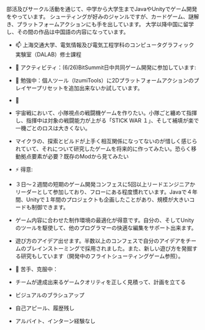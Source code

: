 部活及びサークル活動を通じて、中学から大学生までJavaやUnityでゲーム開発をやっています。
シューティングが好みのジャンルですが、カードゲーム、謎解き、プラットフォームアクションにも手を出しています。
大学以降中国に留学し、その間の作品は中国語の内容になっています。

- 📫 上海交通大学、電気情報及び電気工程学科のコンピュータグラフィック実験室（DALAB）修士課程
- 🔭 アクティビティ：(6/26)BitSummit日中共同ゲーム開発に参加しています:
- 🌱 勉強中：個人ツール（IzumiTools）に2Dプラットフォームアクションのプレイヤープリセットを追加出来ないか試しています。
- :thought_balloon:
- 宇宙戦において、小隊視点の戦闘機ゲームを作りたい。小隊ごと纏めて指揮し、指揮中は対象の戦闘能力が上がる「STICK WAR １」、そして補填が楽で一機ごとのロスは大きくない。
- マイクラの、探索とビルドが上手く相互関係になってないのが惜しく感じられていて、それについて研究したゲームを将来的に作ってみたい。恐らく移動拠点要素が必要？既存のModから見てみたい

- ⚡ 得意:
- ３日～２週間の短期のゲーム開発コンフェスに5回以上リードエンジニアかリーダーとして参加しており、フローにある程度慣れています。Javaで４年間、Unityで１年間のプロジェクトも企画したことがあり、規模が大きいコードも制御できます。
- ゲーム内容に合わせた制作環境の最適化が得意です。自分の、そしてUnityのツールを駆使して、他のプログラマーの快適な編集をサポート出来ます。
- 遊び方のアイデア出せます。半数以上のコンフェスで自分のアイデアをチームのブレインストーミングで採用されました。また、新しい遊び方を発掘する研究もしています（開発中のフライトシューティングゲーム参照）。
- 🤔 苦手、克服中：
- チームが達成出来るゲームクオリティを正しく見積って、計画を立てる
- ビジュアルのブラシュアップ
- 自己アピール、履歴残し
- アルバイト、インターン経験なし
<!--
**bluelaserpointer/bluelaserpointer** is a ✨ _special_ ✨ repository because its `README.md` (this file) appears on your GitHub profile.

Here are some ideas to get you started:

- 🔭 I’m currently working on ...
- 🌱 I’m currently learning ...
- 👯 I’m looking to collaborate on ...
- 🤔 I’m looking for help with ...
- 💬 Ask me about ...
- 📫 How to reach me: ...
- 😄 Pronouns: ...
- ⚡ Fun fact: ...
-->
